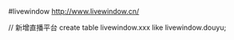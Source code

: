 #livewindow http://www.livewindow.cn/

// 新增直播平台
create table livewindow.xxx like livewindow.douyu;
